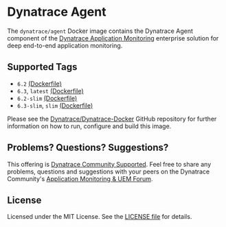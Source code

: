 # Dynatrace Agent

The `dynatrace/agent` Docker image contains the Dynatrace Agent component of the [Dynatrace Application Monitoring](http://www.dynatrace.com/docker) enterprise solution for deep end-to-end application monitoring.

## Supported Tags

- `6.2` [(Dockerfile)](https://github.com/Dynatrace/Dynatrace-Docker/blob/6.2/Dynatrace-Agent/Dockerfile)
- `6.3`, `latest` [(Dockerfile)](https://github.com/Dynatrace/Dynatrace-Docker/blob/master/Dynatrace-Agent/Dockerfile)
- `6.2-slim` [(Dockerfile)](https://github.com/Dynatrace/Dynatrace-Docker/blob/6.2/Dynatrace-Agent/Dockerfile.slim)
- `6.3-slim`, `slim` [(Dockerfile)](https://github.com/Dynatrace/Dynatrace-Docker/blob/master/Dynatrace-Agent/Dockerfile.slim)

Please see the [Dynatrace/Dynatrace-Docker](https://github.com/Dynatrace/Dynatrace-Docker/tree/master/Dynatrace-Agent) GitHub repository for further information on how to run, configure and build this image.

## Problems? Questions? Suggestions?

This offering is [Dynatrace Community Supported](https://community.dynatrace.com/community/display/DL/Support+Levels#SupportLevels-Communitysupported/NotSupportedbyDynatrace(providedbyacommunitymember)). Feel free to share any problems, questions and suggestions with your peers on the Dynatrace Community's [Application Monitoring & UEM Forum](https://answers.dynatrace.com/spaces/146/index.html).

## License

Licensed under the MIT License. See the [LICENSE file](https://github.com/Dynatrace/Dynatrace-Docker/blob/master/LICENSE) for details.
